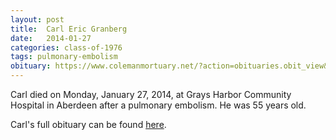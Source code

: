 ```yaml
---
layout: post
title:  Carl Eric Granberg
date:   2014-01-27
categories: class-of-1976
tags: pulmonary-embolism
obituary: https://www.colemanmortuary.net/?action=obituaries.obit_view&o_id=2403378&fh_id=10358
---
```

Carl died on Monday, January 27, 2014, at Grays Harbor Community Hospital in Aberdeen after a pulmonary embolism. He was 55 years old.

Carl's full obituary can be found [here](https://www.colemanmortuary.net/?action=obituaries.obit_view&o_id=2403378&fh_id=10358).

